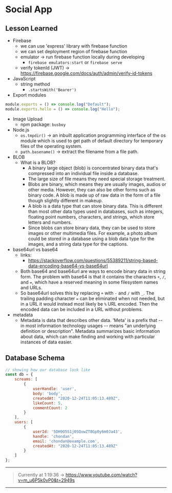 # Social App

## Lesson Learned
- Firebase
	- we can use 'express' library with firebase function
	- we can set deployment region of firebase function
	- emulator -> run firebase function locally during developing
		- `firebase emulators:start` or `firebase serve`
	- verify tokenId (JWT) -> https://firebase.google.com/docs/auth/admin/verify-id-tokens
- JavaScript
	- string method
		- `.startsWith('Bearer')`
- Export modules
```JavaScript
module.exports = () => console.log("Default");
module.exports.hello = () => console.log("Hello");
```
- Image Upload
	- npm package: `busboy`
- Node.js
	- `os.tmpdir()` -> an inbuilt application programming interface of the os module which is used to get path of default directory for temporary files of the operating system.
	- `path.basename()` -> extract the filename from a file path.
- BLOB
	- What is a BLOB?
		- A binary large object (blob) is concentrated binary data that's compressed into an individual file inside a database. 
		- The large size of file means they need special storage treatment.
		- Blobs are binary, which means they are usually images, audios or other media. However, they can also be other forms such as binary code. A blob is made up of raw data in the form of a file though slightly different in makeup.
		- A blob is a data type that can store binary data. This is different than most other data types used in databases, such as integers, floating point numbers, characters, and strings, which store letters and numbers.
		- Since blobs can store binary data, they can be used to store images or other multimedia files. For example, a photo album could be stored in a database using a blob data type for the images, and a string data type for the captions.
- base64url vs base64
	- links:
		- https://stackoverflow.com/questions/55389211/string-based-data-encoding-base64-vs-base64url
	- Both base64 and base64url are ways to encode binary data in string form. The problem with base64 is that it contains the characters `+`, `/`, and `=`, which have a reserved meaning in some filesystem names and URLs. 
	- So base64url solves this by replacing `+` with `-` and `/` with `_`. The trailing padding character `=` can be eliminated when not needed, but in a URL it would instead most likely be `%` URL encoded. Then the encoded data can be included in a URL without problems.
- metadata
	- Metadata is data that describes other data. 'Meta' is a prefix that -- in most information technology usages -- means "an underlying definition or description". Metadata summarizes basic information about data, which can make finding and working with particular instances of data easier.

## Database Schema
```JavaScript
// showing how our database look like
const db = {
	screams: [
		{ 
			userHandle: 'user', 
			body: 'body', 
			createdAt: "2020-12-24T11:05:13.489Z",
			likeCount: 5, 
			commentCount: 2
		}
	],
	users: [
		{
			userId: '5DH9O5S1j0SQuwZT8Gp0y6m0Ja43',
			handle: 'chondan',
			email: 'chondan@example.com',
			createdAt: "2020-12-24T11:05:13.489Z"
		}
	]
};
```

---

> Currently at 1:19:36 -> https://www.youtube.com/watch?v=m_u6P5k0vP0&t=2949s

---